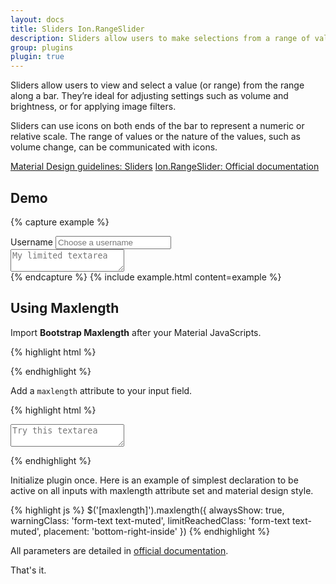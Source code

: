 ```yaml
---
layout: docs
title: Sliders Ion.RangeSlider
description: Sliders allow users to make selections from a range of values.
group: plugins
plugin: true
---
```


Sliders allow users to view and select a value (or range) from the range along a bar. They’re ideal for adjusting settings such as volume and brightness, or for applying image filters.

Sliders can use icons on both ends of the bar to represent a numeric or relative scale. The range of values or the nature of the values, such as volume change, can be communicated with icons.

<div class="list-group my-2 my-lg-5">
    <a href="https://material.io/components/sliders" target="_blank" class="list-group-item list-group-item-action d-flex font-weight-bold">
      <span class="list-group-item-icon lgi-icon-md"></span>
      Material Design guidelines: Sliders</a>
    <a href="http://ionden.com/a/plugins/ion.rangeSlider/" target="_blank" class="list-group-item list-group-item-action d-flex font-weight-bold">
    <span class="list-group-item-icon lgi-icon-bs"></span>
    Ion.RangeSlider: Official documentation</a>
</div>

## Demo

{% capture example %}
<div class="form-group">
  <label for="maxlength1">Username</label>
  <input type="text" class="form-control" id="maxlength1" placeholder="Choose a username" maxlength="20">
</div>
<div class="form-group mt-4">
  <textarea class="form-control" id="maxlength2" placeholder="My limited textarea" maxlength="250"></textarea>
</div>
{% endcapture %}
{% include example.html content=example %}

## Using Maxlength

Import **Bootstrap Maxlength** after your Material JavaScripts.

{% highlight html %}
<script src="https://cdn.jsdelivr.net/npm/bootstrap-maxlength/dist/bootstrap-maxlength.min.js"></script>
{% endhighlight %}

Add a `maxlength` attribute to your input field.

{% highlight html %}
<textarea class="form-control" id="textareaExample" placeholder="Try this textarea" maxlength="250"></textarea>
{% endhighlight %}

Initialize plugin once. Here is an example of simplest declaration to be active on all inputs with maxlength attribute set and material design style.

{% highlight js %}
$('[maxlength]').maxlength({
  alwaysShow: true,
  warningClass: 'form-text text-muted',
  limitReachedClass: 'form-text text-muted',
  placement: 'bottom-right-inside'
})
{% endhighlight %}

All parameters are detailed in [official documentation](https://github.com/mimo84/bootstrap-maxlength).

That's it.
